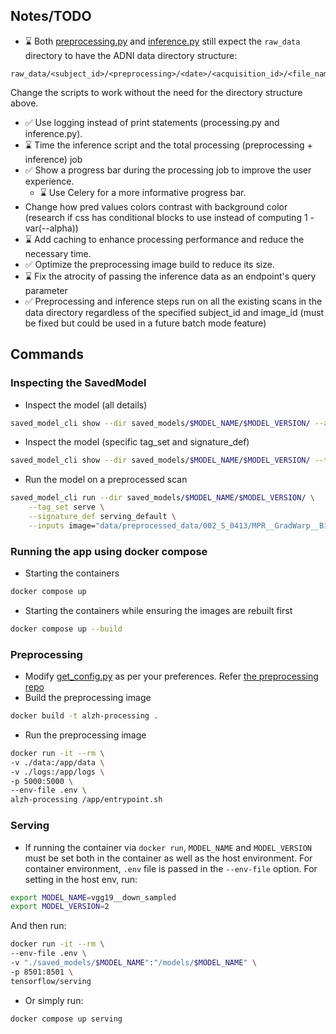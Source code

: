 ## Notes/TODO
- ⌛ Both [preprocessing.py](preprocessing.py) and [inference.py](inference.ipynb) still expect the `raw_data` directory to have the ADNI data directory structure:
```
raw_data/<subject_id>/<preprocessing>/<date>/<acquisition_id>/<file_name>.nii
```
Change the scripts to work without the need for the directory structure above.
- ✅ Use logging instead of print statements (processing.py and inference.py).
- ⌛ Time the inference script and the total processing (preprocessing + inference) job
- ✅ Show a progress bar during the processing job to improve the user experience.
    - ⌛ Use Celery for a more informative progress bar.
- Change how pred values colors contrast with background color (research if css has conditional blocks to use instead of computing 1 - var(--alpha))
- ⌛ Add caching to enhance processing performance and reduce the necessary time.
- ✅ Optimize the preprocessing image build to reduce its size.
- ⌛ Fix the atrocity of passing the inference data as an endpoint's query parameter
- ✅ Preprocessing and inference steps run on all the existing scans in the data directory regardless of the specified subject_id and image_id (must be fixed but could be used in a future batch mode feature)

## Commands
### Inspecting the SavedModel

- Inspect the model (all details)
```bash
saved_model_cli show --dir saved_models/$MODEL_NAME/$MODEL_VERSION/ --all
```

- Inspect the model (specific tag_set and signature_def)
```bash
saved_model_cli show --dir saved_models/$MODEL_NAME/$MODEL_VERSION/ --tag_set serve --signature_def serving_default
```

- Run the model on a preprocessed scan
```bash
saved_model_cli run --dir saved_models/$MODEL_NAME/$MODEL_VERSION/ \
    --tag_set serve \
    --signature_def serving_default \
    --inputs image="data/preprocessed_data/002_S_0413/MPR__GradWarp__B1_Correction__N3__Scaled/2008-07-31_14_39_56.0/I120917/ADNI_002_S_0413_MR_MPR__GradWarp__B1_Correction__N3__Scaled_Br_20081015122825655_S54591_I120917.npz"[image]
```
### Running the app using docker compose

- Starting the containers
```bash
docker compose up
```

- Starting the containers while ensuring the images are rebuilt first
```bash
docker compose up --build
```
### Preprocessing
- Modify [get_config.py](get_config.py) as per your preferences. Refer [the preprocessing repo](https://github.com/nacer-benyoub/adni_preprocessing/tree/refactor/update-fslinstaller)
- Build the preprocessing image
```bash
docker build -t alzh-processing .
```
- Run the preprocessing image
```bash
docker run -it --rm \
-v ./data:/app/data \
-v ./logs:/app/logs \
-p 5000:5000 \
--env-file .env \
alzh-processing /app/entrypoint.sh
```
### Serving
- If running the container via `docker run`, `MODEL_NAME` and `MODEL_VERSION` must be set both in the container as well as the host environment. For container environment, `.env` file is passed in the `--env-file` option. For setting in the host env, run:
```bash
export MODEL_NAME=vgg19__down_sampled
export MODEL_VERSION=2
```
And then run:
```bash
docker run -it --rm \
--env-file .env \
-v "./saved_models/$MODEL_NAME":"/models/$MODEL_NAME" \
-p 8501:8501 \
tensorflow/serving
```
- Or simply run:
```bash
docker compose up serving
```